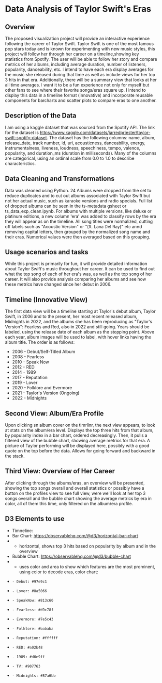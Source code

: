 # Data Analysis of Taylor Swift's Eras

## Overview
The proposed visualization project will provide an interactive experience following the career of Taylor Swift. Taylor Swift is one of the most famous pop stars today and is known for experimenting with new music styles, this project will follow her through her career on a timeline,showing key statistics from Spotify. The user will be able to follow her story and compare metrics of her albums, including average duration, number of listeners, popularity, danceability, etc. I intend to have each era display averages for the music she released during that time as well as
include views for her top 3 hits in that era. Additionally, there will be a summary view that looks at her all time averages. I want it to be a fun experience not only for myself but other fans to see where their favorite songs/eras square up. I intend to display this data in a timeline format (innovative) and incorporate reusable components for barcharts and scatter plots to compare eras to one another. 

## Description of the Data
I am using a kaggle dataset that was sourced from the Spotify API. The link for the dataset is https://www.kaggle.com/datasets/jarredpriester/taylor-swift-spotify-dataset. The dataset has the following columns: name, album, release_date, track number, id, uri, acousticness, danceability, energy, instrumentalness, liveness, loudness, speechiness, tempo, valence, popularity, and duration_ms (duration in milliseconds). Many of the columns are categorical, using an ordinal scale from 0.0 to 1.0 to describe characteristics. 

## Data Cleaning and Transformations 
Data was cleaned using Python. 24 Albums were dropped from the set to reduce duplicates and to cut out albums associated with Taylor Swift but not her actual music, such as karaoke versions and radio specials. Full list of dropped albums can be seen in the ts-metadata gsheet or ts_data_exp_clean.ipynb. For albums with multiple versions, like deluxe or platinum editions, a new column 'era' was added to classify rows by the era they will appear as on the timeline. All song titles were normalized, cutting off labels such as "Acoustic Version" or "(ft. Lana Del Ray)" etc annd removing capital letters, then grouped by the normalized song name and their eras. Numerical values were then averaged based on this grouping. 

## Usage scenarios and tasks
While this project is primarily for fun, it will provide detailed information about Taylor Swift's music throughout her career. It can be used to find out what the top song of each of her era's was, as well as the top song of her career. It will also provide analysis comparing her albums and see how these metrics have changed since her debut in 2006. 

## Timeline (Innovative View) 
The first data view will be a timeline starting at Taylor's debut album, Taylor Swift, in 2006 and to the present, her most recent released album, Midnights in 2022, and the albums she has been reproducing as "Taylor's Version": Fearless and Red, also in 2022 and still going. Years should be labeled, using the release date of each album as the stopping point. Above each year, album images will be used to label, with hover links having the album title. The order is as follows: 

* 2006 - Debut/Self-Titled Album 
* 2008 - Fearless 
* 2010 - Speak Now
* 2012 - RED 
* 2014 - 1989 
* 2017 - Reputation 
* 2019 - Lover 
* 2020 - Folklore and Evermore 
* 2021 - Taylor's Version (Ongoing) 
* 2022 - Midnights 

## Second View: Album/Era Profile 
Upon clicking sn album cover on the timrlinr, the next view appears, to look at stats on the album/era level. Displays the top three hits from that album, by popularity index in a bar chart, ordered decreasingly. Then, it pulls a filtered view of the bubble chart, showing average metrics for that era. A picture of Taylor performing will be displayed here, possibly with a good quote on the top before the data. Allows for going forward and backward in the stack.

## Third View: Overview of Her Career 
After clicking through the albums/eras, an overview will be presented, showing the top songs overall and overall statistics or possibly have a button on the profiles view to see full view, were we'll look at her top 3 songs overall and the bubble chart showing the average metrics by era in color, all of them this time, only filtered on the album/era profile. 

## D3 Elements to use
* Timneline: 
* Bar Chart: https://observablehq.com/@d3/horizontal-bar-chart
*   - horizontal, shows top 3 hits based on popularity by album and in the overview 
* Bubble Chart: https://observablehq.com/@d3/bubble-chart
*   - uses color and area to show which features are the most prominent, using color to decode eras, color chart: 
*     - Debut: #97e9c1
*     - Lover: #8a5066
*     - SpeakNow: #813c60
*     - Fearless: #d9c78f
*     - Evermore: #7e5c43
*     - Folklore: #bababa
*     - Reputation: #ffffff
*     - RED: #a02b48
*     - 1989: #d6e9ff
*     - TV: #907763
*     - Midnights: #87a6bb

